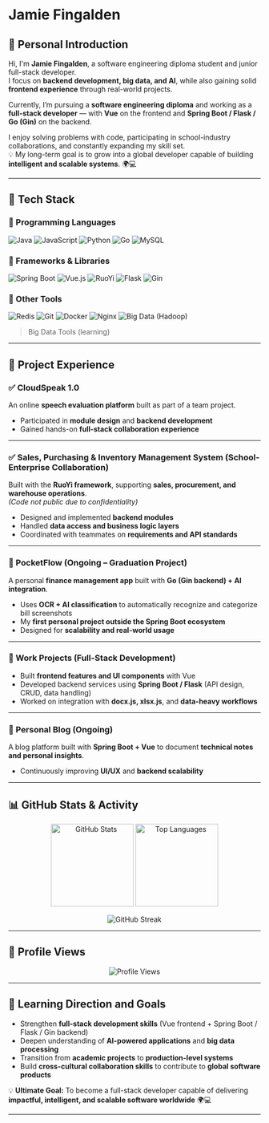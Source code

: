 # Jamie Fingalden

## 👋 Personal Introduction

Hi, I'm **Jamie Fingalden**, a software engineering diploma student and junior full-stack developer.  
I focus on **backend development, big data, and AI**, while also gaining solid **frontend experience** through real-world projects.  

Currently, I’m pursuing a **software engineering diploma** and working as a **full-stack developer** — with **Vue** on the frontend and **Spring Boot / Flask / Go (Gin)** on the backend.  

I enjoy solving problems with code, participating in school-industry collaborations, and constantly expanding my skill set.  
💡 My long-term goal is to grow into a global developer capable of building **intelligent and scalable systems**. 🌍💻

---

## 🧰 Tech Stack

### 🔧 Programming Languages  
![Java](https://img.shields.io/badge/Java-ED8B00?style=for-the-badge&logo=java&logoColor=white) 
![JavaScript](https://img.shields.io/badge/JavaScript-F7DF1E?style=for-the-badge&logo=javascript&logoColor=black) 
![Python](https://img.shields.io/badge/Python-3776AB?style=for-the-badge&logo=python&logoColor=white) 
![Go](https://img.shields.io/badge/Go-00ADD8?style=for-the-badge&logo=go&logoColor=white) 
![MySQL](https://img.shields.io/badge/MySQL-4479A1?style=for-the-badge&logo=mysql&logoColor=white)

### 🔧 Frameworks & Libraries  
![Spring Boot](https://img.shields.io/badge/Spring_Boot-6DB33F?style=for-the-badge&logo=springboot&logoColor=white) 
![Vue.js](https://img.shields.io/badge/Vue.js-4FC08D?style=for-the-badge&logo=vuedotjs&logoColor=white) 
![RuoYi](https://img.shields.io/badge/RuoYi-2E86C1?style=for-the-badge) 
![Flask](https://img.shields.io/badge/Flask-000000?style=for-the-badge&logo=flask&logoColor=white) 
![Gin](https://img.shields.io/badge/Gin-00ADD8?style=for-the-badge&logo=go&logoColor=white)

### 🔧 Other Tools  
![Redis](https://img.shields.io/badge/Redis-DC382D?style=for-the-badge&logo=redis&logoColor=white) 
![Git](https://img.shields.io/badge/Git-F05032?style=for-the-badge&logo=git&logoColor=white) 
![Docker](https://img.shields.io/badge/Docker-2496ED?style=for-the-badge&logo=docker&logoColor=white) 
![Nginx](https://img.shields.io/badge/Nginx-009639?style=for-the-badge&logo=nginx&logoColor=white) 
![Big Data (Hadoop)](https://img.shields.io/badge/Big%20Data-Hadoop-2181C2?style=for-the-badge&logo=apachehadoop&logoColor=white)

> Big Data Tools (learning)

---

## 💼 Project Experience

### ✅ CloudSpeak 1.0  
An online **speech evaluation platform** built as part of a team project.  
- Participated in **module design** and **backend development**  
- Gained hands-on **full-stack collaboration experience**

---

### ✅ Sales, Purchasing & Inventory Management System (School-Enterprise Collaboration)  
Built with the **RuoYi framework**, supporting **sales, procurement, and warehouse operations**.  
*(Code not public due to confidentiality)*  
- Designed and implemented **backend modules**  
- Handled **data access and business logic layers**  
- Coordinated with teammates on **requirements and API standards**

---

### 🚧 PocketFlow (Ongoing – Graduation Project)  
A personal **finance management app** built with **Go (Gin backend) + AI integration**.  
- Uses **OCR + AI classification** to automatically recognize and categorize bill screenshots  
- My **first personal project outside the Spring Boot ecosystem**  
- Designed for **scalability and real-world usage**

---

### 🚧 Work Projects (Full-Stack Development)  
- Built **frontend features and UI components** with Vue  
- Developed backend services using **Spring Boot / Flask** (API design, CRUD, data handling)  
- Worked on integration with **docx.js, xlsx.js**, and **data-heavy workflows**

---

### 🚧 Personal Blog (Ongoing)  
A blog platform built with **Spring Boot + Vue** to document **technical notes and personal insights**.  
- Continuously improving **UI/UX** and **backend scalability**

---

## 📊 GitHub Stats & Activity

<p align="center">
  <img src="https://github-readme-stats.vercel.app/api?username=JamieFingalden&show_icons=true&theme=radical" alt="GitHub Stats" height="165"/>
  <img src="https://github-readme-stats.vercel.app/api/top-langs/?username=JamieFingalden&layout=compact&theme=radical" alt="Top Languages" height="165"/>
</p>

<p align="center">
  <img src="https://streak-stats.demolab.com/?user=JamieFingalden&theme=radical" alt="GitHub Streak"/>
</p>

---

## 👀 Profile Views

<p align="center">
  <img src="https://komarev.com/ghpvc/?username=JamieFingalden&style=for-the-badge&color=blue" alt="Profile Views"/>
</p>

---

## 🎯 Learning Direction and Goals

- Strengthen **full-stack development skills** (Vue frontend + Spring Boot / Flask / Gin backend)  
- Deepen understanding of **AI-powered applications** and **big data processing**  
- Transition from **academic projects** to **production-level systems**  
- Build **cross-cultural collaboration skills** to contribute to **global software products**  

💡 **Ultimate Goal:** To become a full-stack developer capable of delivering **impactful, intelligent, and scalable software worldwide** 🌍💻

---

